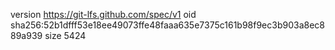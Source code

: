 version https://git-lfs.github.com/spec/v1
oid sha256:52b1dfff53e18ee49073ffe48faaa635e7375c161b98f9ec3b903a8ec889a939
size 5424
